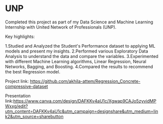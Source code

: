# UNP
Completed this project as part of my Data Science and Machine Learning Internship with United Network of Professionals (UNP).

Key highlights:

1.Studied and Analyzed the Student's Performance dataset to applying ML models and present my insights. 2.Performed various Exploratory Data Analysis to understand the data and compare the variables. 3.Experimented with different Machine Learning algorithms, Linear Regression, Neural Networks, Bagging, and Boosting. 4.Compared the results to recommend the best Regression model.

Project link: https://github.com/akhila-attem/Regression_Concrete-compressive-dataset

Presentation link:https://www.canva.com/design/DAFKKv4aU1c/Xgwap9CAJo5zyvidMPWxxg/edit?utm_content=DAFKKv4aU1c&utm_campaign=designshare&utm_medium=link2&utm_source=sharebutton
